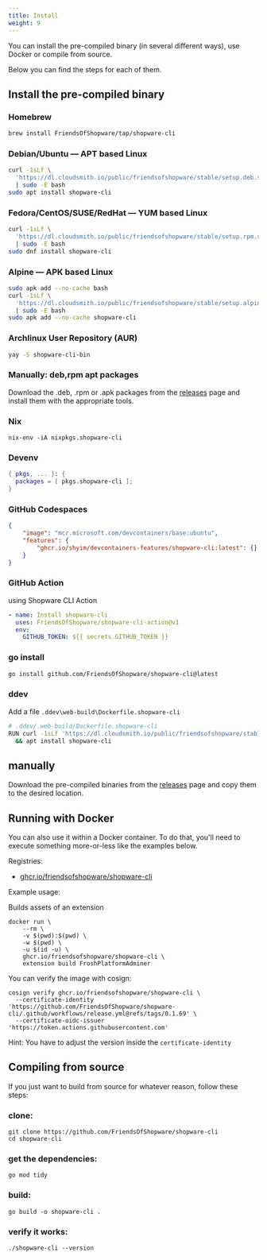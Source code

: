 ```yaml
---
title: Install
weight: 9
---
```


You can install the pre-compiled binary (in several different ways), use Docker or compile from source.

Below you can find the steps for each of them.


## Install the pre-compiled binary

### Homebrew

```bash
brew install FriendsOfShopware/tap/shopware-cli
```

### Debian/Ubuntu — APT based Linux

```bash
curl -1sLf \
  'https://dl.cloudsmith.io/public/friendsofshopware/stable/setup.deb.sh' \
  | sudo -E bash
sudo apt install shopware-cli
```

### Fedora/CentOS/SUSE/RedHat — YUM based Linux

```bash
curl -1sLf \
  'https://dl.cloudsmith.io/public/friendsofshopware/stable/setup.rpm.sh' \
  | sudo -E bash
sudo dnf install shopware-cli
```

### Alpine — APK based Linux

```bash
sudo apk add --no-cache bash
curl -1sLf \
  'https://dl.cloudsmith.io/public/friendsofshopware/stable/setup.alpine.sh' \
  | sudo -E bash
sudo apk add --no-cache shopware-cli
```

### Archlinux User Repository (AUR)

```bash
yay -S shopware-cli-bin
```

### Manually: deb,rpm apt packages

Download the .deb, .rpm or .apk packages from the [releases](https://github.com/FriendsOfShopware/shopware-cli/releases/) page and install them with the appropriate tools.

### Nix

```shell
nix-env -iA nixpkgs.shopware-cli
```

### Devenv

```nix
{ pkgs, ... }: {
  packages = [ pkgs.shopware-cli ];
}
```

### GitHub Codespaces

```json
{
    "image": "mcr.microsoft.com/devcontainers/base:ubuntu",
    "features": {
        "ghcr.io/shyim/devcontainers-features/shopware-cli:latest": {}
    }
}
```

### GitHub Action

using Shopware CLI Action

```yaml
- name: Install shopware-cli
  uses: FriendsOfShopware/shopware-cli-action@v1
  env:
    GITHUB_TOKEN: ${{ secrets.GITHUB_TOKEN }}
```

### go install

```bash
go install github.com/FriendsOfShopware/shopware-cli@latest
```

### ddev

Add a file `.ddev\web-build\Dockerfile.shopware-cli`

```bash
# .ddev/.web-build/Dockerfile.shopware-cli
RUN curl -1sLf 'https://dl.cloudsmith.io/public/friendsofshopware/stable/setup.deb.sh' | sudo -E bash \
  && apt install shopware-cli
```

## manually

Download the pre-compiled binaries from the [releases](https://github.com/FriendsOfShopware/shopware-cli/releases/) page and copy them to the desired location.

## Running with Docker

You can also use it within a Docker container. To do that, you'll need to execute something more-or-less like the examples below.

Registries:

- [ghcr.io/friendsofshopware/shopware-cli](https://github.com/FriendsOfShopware/shopware-cli/pkgs/container/shopware-cli)

Example usage:

Builds assets of an extension

```
docker run \
    --rm \
    -v $(pwd):$(pwd) \
    -w $(pwd) \
    -u $(id -u) \
    ghcr.io/friendsofshopware/shopware-cli \
    extension build FroshPlatformAdminer
```

You can verify the image with cosign:

```
cosign verify ghcr.io/friendsofshopware/shopware-cli \
  --certificate-identity 'https://github.com/FriendsOfShopware/shopware-cli/.github/workflows/release.yml@refs/tags/0.1.69' \
  --certificate-oidc-issuer 'https://token.actions.githubusercontent.com'
```

Hint: You have to adjust the version inside the `certificate-identity`

## Compiling from source

If you just want to build from source for whatever reason, follow these steps:

### clone:

```
git clone https://github.com/FriendsOfShopware/shopware-cli
cd shopware-cli
```

### get the dependencies:

```
go mod tidy
```

### build:

```
go build -o shopware-cli .
```

### verify it works:

```
./shopware-cli --version
```
